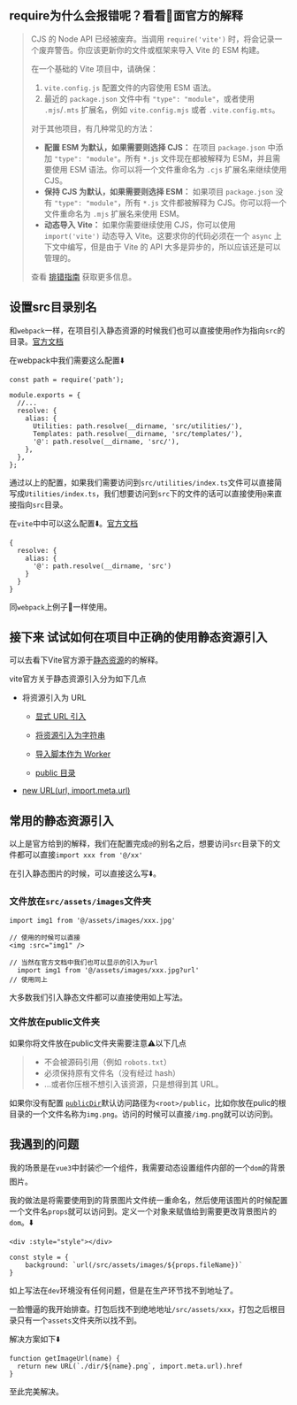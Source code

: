 ## require为什么会报错呢？看看🤔面官方的解释

> CJS 的 Node API 已经被废弃。当调用 `require('vite')` 时，将会记录一个废弃警告。你应该更新你的文件或框架来导入 Vite 的 ESM 构建。
>
> 在一个基础的 Vite 项目中，请确保：
>
> 1. `vite.config.js` 配置文件的内容使用 ESM 语法。
> 2. 最近的 `package.json` 文件中有 `"type": "module"`，或者使用 `.mjs`/`.mts` 扩展名，例如 `vite.config.mjs` 或者 `.vite.config.mts`。
>
> 对于其他项目，有几种常见的方法：
>
> - **配置 ESM 为默认，如果需要则选择 CJS：** 在项目 `package.json` 中添加 `"type": "module"`。所有 `*.js` 文件现在都被解释为 ESM，并且需要使用 ESM 语法。你可以将一个文件重命名为 `.cjs` 扩展名来继续使用 CJS。
> - **保持 CJS 为默认，如果需要则选择 ESM：** 如果项目 `package.json` 没有 `"type": "module"`，所有 `*.js` 文件都被解释为 CJS。你可以将一个文件重命名为 `.mjs` 扩展名来使用 ESM。
> - **动态导入 Vite：** 如果你需要继续使用 CJS，你可以使用 `import('vite')` 动态导入 Vite。这要求你的代码必须在一个 `async` 上下文中编写，但是由于 Vite 的 API 大多是异步的，所以应该还是可以管理的。
>
> 查看 [排错指南](https://cn.vitejs.dev/guide/troubleshooting.html#vite-cjs-node-api-deprecated) 获取更多信息。

## 设置src目录别名

和`webpack`一样，在项目引入静态资源的时候我们也可以直接使用`@`作为指向`src`的目录。[官方文档](https://webpack.docschina.org/configuration/resolve#resolvealias)

在webpack中我们需要这么配置⬇️

```tsx
const path = require('path');

module.exports = {
  //...
  resolve: {
    alias: {
      Utilities: path.resolve(__dirname, 'src/utilities/'),
      Templates: path.resolve(__dirname, 'src/templates/'),
      '@': path.resolve(__dirname, 'src/'),
    },
  },
};
```

通过以上的配置，如果我们需要访问到`src/utilities/index.ts`文件可以直接简写成`Utilities/index.ts`，我们想要访问到`src`下的文件的话可以直接使用`@`来直接指向`src`目录。

在`vite`中中可以这么配置⬇️。[官方文档](https://cn.vitejs.dev/config/shared-options.html#resolve-alias)

```tsx
{
  resolve: {
    alias: {
      '@': path.resolve(__dirname, 'src')
    }
  }
}
```

同`webpack`上例子🌰一样使用。

## 接下来 试试如何在项目中正确的使用静态资源引入

可以去看下Vite官方源于[静态资源](https://cn.vitejs.dev/guide/assets.html)的的解释。

vite官方关于静态资源引入分为如下几点

- 将资源引入为 URL

  - [显式 URL 引入](https://cn.vitejs.dev/guide/assets.html#explicit-url-imports)

  - [将资源引入为字符串](https://cn.vitejs.dev/guide/assets.html#importing-asset-as-string)

  - [导入脚本作为 Worker](https://cn.vitejs.dev/guide/assets.html#importing-script-as-a-worker)
  - [public 目录](https://cn.vitejs.dev/guide/assets.html#the-public-directory)

- [new URL(url, import.meta.url)](https://cn.vitejs.dev/guide/assets.html#new-url-url-import-meta-url)

## 常用的静态资源引入

以上是官方给到的解释，我们在配置完成`@`的别名之后，想要访问`src`目录下的文件都可以直接`import xxx from '@/xx'`

在引入静态图片的时候，可以直接这么写⬇️。



### 文件放在`src/assets/images`文件夹

```tsx
import img1 from '@/assets/images/xxx.jpg'

// 使用的时候可以直接
<img :src="img1" />
  
// 当然在官方文档中我们也可以显示的引入为url
  import img1 from '@/assets/images/xxx.jpg?url'
// 使用同上
```

大多数我们引入静态文件都可以直接使用如上写法。

### 文件放在public文件夹

如果你将文件放在public文件夹需要注意⚠️以下几点

> - 不会被源码引用（例如 `robots.txt`）
> - 必须保持原有文件名（没有经过 hash）
> - ...或者你压根不想引入该资源，只是想得到其 URL。

如果你没有配置 [`publicDir`](https://cn.vitejs.dev/config/shared-options.html#publicdir)默认访问路径为`<root>/public`，比如你放在pulic的根目录的一个文件名称为`img.png`。访问的时候可以直接`/img.png`就可以访问到。



## 我遇到的问题

我的场景是在`vue3`中封装📦一个组件，我需要动态设置组件内部的一个`dom`的背景图片。

我的做法是将需要使用到的背景图片文件统一重命名，然后使用该图片的时候配置一个文件名`props`就可以访问到。定义一个对象来赋值给到需要更改背景图片的`dom`。⬇️

```
<div :style="style"></div>

const style = {
    background: `url(/src/assets/images/${props.fileName})`
}
```

如上写法在`dev`环境没有任何问题，但是在生产环节找不到地址了。



一脸懵逼的我开始排查。打包后找不到绝地地址`/src/assets/xxx`，打包之后根目录只有一个`assets`文件夹所以找不到。



解决方案如下⬇️

```tsx
function getImageUrl(name) {
  return new URL(`./dir/${name}.png`, import.meta.url).href
}
```

至此完美解决。



